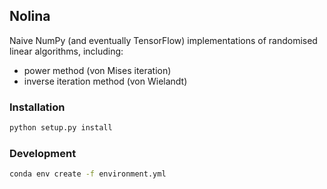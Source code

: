 ## Nolina

Naive NumPy (and eventually TensorFlow) implementations of randomised linear algorithms, including:

- power method (von Mises iteration)
- inverse iteration method (von Wielandt)


### Installation

```bash
python setup.py install
```


### Development

```bash
conda env create -f environment.yml
```
